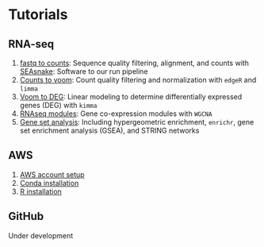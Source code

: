 # Tutorials

## RNA-seq

1. [fastq to counts](https://bigslu.github.io/tutorials/RNAseq/1.RNAseq_fastq.to.counts.html): Sequence quality filtering, alignment, and counts with [SEAsnake](https://bigslu.github.io/SEAsnake/vignette/SEAsnake_vignette.html): Software to our run pipeline
2. [Counts to voom](https://bigslu.github.io/tutorials/RNAseq/2.RNAseq_counts.to.voom.html): Count quality filtering and normalization with `edgeR` and `limma`
3. [Voom to DEG](https://bigslu.github.io/tutorials/RNAseq/3.RNAseq_voom.to.DEG.html): Linear modeling to determine differentially expressed genes (DEG) with `kimma`
4. [RNAseq modules](https://bigslu.github.io/tutorials/RNAseq/4.RNAseq_modules.html): Gene co-expression modules with `WGCNA`
5. [Gene set analysis](https://bigslu.github.io/tutorials/RNAseq/5.RNAseq_gene.set.analysis.html): Including hypergeometric enrichment, `enrichr`, gene set enrichment analysis (GSEA), and STRING networks

## AWS

1. [AWS account setup](https://bigslu.github.io/tutorials/AWS/1.AWS_setup_tutorial.html)
2. [Conda installation](https://bigslu.github.io/tutorials/AWS/2.AWS_conda_setup.html)
3. [R installation](https://bigslu.github.io/tutorials/AWS/2.AWS_R_setup.html)

## GitHub

Under development
